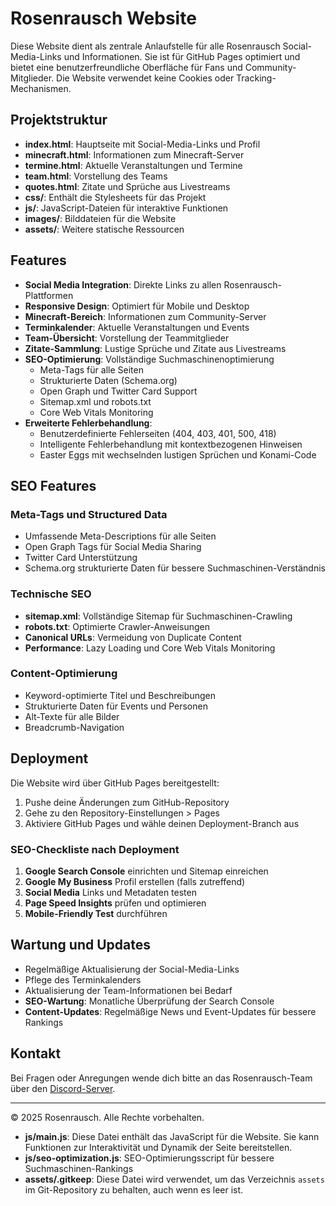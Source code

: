 # Rosenrausch Website

Diese Website dient als zentrale Anlaufstelle für alle Rosenrausch Social-Media-Links und Informationen. Sie ist für GitHub Pages optimiert und bietet eine benutzerfreundliche Oberfläche für Fans und Community-Mitglieder. Die Website verwendet keine Cookies oder Tracking-Mechanismen.

## Projektstruktur

- **index.html**: Hauptseite mit Social-Media-Links und Profil
- **minecraft.html**: Informationen zum Minecraft-Server
- **termine.html**: Aktuelle Veranstaltungen und Termine
- **team.html**: Vorstellung des Teams
- **quotes.html**: Zitate und Sprüche aus Livestreams
- **css/**: Enthält die Stylesheets für das Projekt
- **js/**: JavaScript-Dateien für interaktive Funktionen
- **images/**: Bilddateien für die Website
- **assets/**: Weitere statische Ressourcen

## Features

- **Social Media Integration**: Direkte Links zu allen Rosenrausch-Plattformen
- **Responsive Design**: Optimiert für Mobile und Desktop
- **Minecraft-Bereich**: Informationen zum Community-Server
- **Terminkalender**: Aktuelle Veranstaltungen und Events
- **Team-Übersicht**: Vorstellung der Teammitglieder
- **Zitate-Sammlung**: Lustige Sprüche und Zitate aus Livestreams
- **SEO-Optimierung**: Vollständige Suchmaschinenoptimierung
  - Meta-Tags für alle Seiten
  - Strukturierte Daten (Schema.org)
  - Open Graph und Twitter Card Support
  - Sitemap.xml und robots.txt
  - Core Web Vitals Monitoring
- **Erweiterte Fehlerbehandlung**: 
  - Benutzerdefinierte Fehlerseiten (404, 403, 401, 500, 418)
  - Intelligente Fehlerbehandlung mit kontextbezogenen Hinweisen
  - Easter Eggs mit wechselnden lustigen Sprüchen und Konami-Code

## SEO Features

### Meta-Tags und Structured Data
- Umfassende Meta-Descriptions für alle Seiten
- Open Graph Tags für Social Media Sharing
- Twitter Card Unterstützung
- Schema.org strukturierte Daten für bessere Suchmaschinen-Verständnis

### Technische SEO
- **sitemap.xml**: Vollständige Sitemap für Suchmaschinen-Crawling
- **robots.txt**: Optimierte Crawler-Anweisungen
- **Canonical URLs**: Vermeidung von Duplicate Content
- **Performance**: Lazy Loading und Core Web Vitals Monitoring

### Content-Optimierung
- Keyword-optimierte Titel und Beschreibungen
- Strukturierte Daten für Events und Personen
- Alt-Texte für alle Bilder
- Breadcrumb-Navigation

## Deployment

Die Website wird über GitHub Pages bereitgestellt:

1. Pushe deine Änderungen zum GitHub-Repository
2. Gehe zu den Repository-Einstellungen > Pages
3. Aktiviere GitHub Pages und wähle deinen Deployment-Branch aus

### SEO-Checkliste nach Deployment

1. **Google Search Console** einrichten und Sitemap einreichen
2. **Google My Business** Profil erstellen (falls zutreffend)
3. **Social Media** Links und Metadaten testen
4. **Page Speed Insights** prüfen und optimieren
5. **Mobile-Friendly Test** durchführen

## Wartung und Updates

- Regelmäßige Aktualisierung der Social-Media-Links
- Pflege des Terminkalenders
- Aktualisierung der Team-Informationen bei Bedarf
- **SEO-Wartung**: Monatliche Überprüfung der Search Console
- **Content-Updates**: Regelmäßige News und Event-Updates für bessere Rankings

## Kontakt

Bei Fragen oder Anregungen wende dich bitte an das Rosenrausch-Team über den [Discord-Server](https://discord.rosenrausch.xyz).

---

© 2025 Rosenrausch. Alle Rechte vorbehalten.
- **js/main.js**: Diese Datei enthält das JavaScript für die Website. Sie kann Funktionen zur Interaktivität und Dynamik der Seite bereitstellen.
- **js/seo-optimization.js**: SEO-Optimierungsscript für bessere Suchmaschinen-Rankings
- **assets/.gitkeep**: Diese Datei wird verwendet, um das Verzeichnis `assets` im Git-Repository zu behalten, auch wenn es leer ist.
